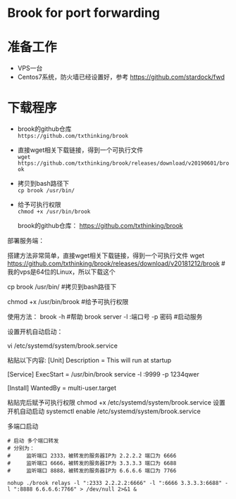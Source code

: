 # Brook for port forwarding 

# 准备工作
  * VPS一台  
  * Centos7系统，防火墙已经设置好，参考 https://github.com/stardock/fwd
  
# 下载程序  
 * brook的github仓库  
 `https://github.com/txthinking/brook`  
 
 * 直接wget相关下载链接，得到一个可执行文件  
 `wget https://github.com/txthinking/brook/releases/download/v20190601/brook`  
 
 * 拷贝到bash路径下  
 `cp brook /usr/bin/`  
 
 * 给予可执行权限  
 `chmod +x /usr/bin/brook`  
 
 



    
    
    
    brook的github仓库：
https://github.com/txthinking/brook

部署服务端：

搭建方法非常简单，直接wget相关下载链接，得到一个可执行文件
wget https://github.com/txthinking/brook/releases/download/v20181212/brook
#我的vps是64位的Linux，所以下载这个

cp brook /usr/bin/
#拷贝到bash路径下

chmod +x /usr/bin/brook
#给予可执行权限

使用方法：
brook -h  #帮助
brook server -l :端口号 -p 密码  #启动服务
​


设置开机自动启动：

vi /etc/systemd/system/brook.service

粘贴以下内容:
[Unit]
Description = This will run at startup

[Service]
ExecStart = /usr/bin/brook service -l :9999 -p 1234qwer

[Install]
WantedBy = multi-user.target

粘贴完后赋予可执行权限
chmod +x /etc/systemd/system/brook.service
设置开机自动启动
systemctl enable /etc/systemd/system/brook.service




多端口启动

    # 启动 多个端口转发
    # 分别为：
    #     监听端口 2333，被转发的服务器IP为 2.2.2.2 端口为 6666
    #     监听端口 6666，被转发的服务器IP为 3.3.3.3 端口为 6688
    #     监听端口 8888，被转发的服务器IP为 6.6.6.6 端口为 7766
     
    nohup ./brook relays -l ":2333 2.2.2.2:6666" -l ":6666 3.3.3.3:6688" -l ":8888 6.6.6.6:7766" > /dev/null 2>&1 &
